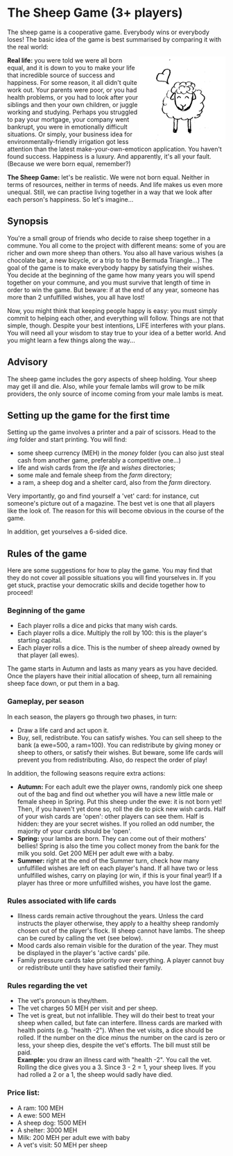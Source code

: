 # The Sheep Game (3+ players)

The sheep game is a cooperative game. Everybody wins or everybody loses! The basic idea of the game is best summarised by comparing it with the real world:

<img width="200" height="200" alt="The sheep game" src="img/farm/ram.png" align="right">

**Real life:** you were told we were all born equal, and it is down to you to make your life that incredible source of success and happiness. For some reason, it all didn't quite work out. Your parents were poor, or you had health problems, or you had to look after your siblings and then your own children, or juggle working and studying. Perhaps you struggled to pay your mortgage, your company went bankrupt, you were in emotionally difficult situations. Or simply, your business idea for environmentally-friendly irrigation got less attention than the latest make-your-own-emoticon application. You haven't found success. Happiness is a luxury. And apparently, it's all your fault. (Because we were born equal, remember?)

**The Sheep Game:** let's be realistic. We were not born equal. Neither in terms of resources, neither in terms of needs. And life makes us even more unequal. Still, we can practise living together in a way that we look after each person's happiness. So let's imagine...


## Synopsis 

You're a small group of friends who decide to raise sheep together in a commune. You all come to the project with different means: some of you are richer and own more sheep than others. You also all have various wishes (a chocolate bar, a new bicycle, or a trip to to the Bermuda Triangle...) The goal of the game is to make everybody happy by satisfying their wishes. You decide at the beginning of the game how many years you will spend together on your commune, and you must survive that length of time in order to win the game. But beware: if at the end of any year, someone has more than 2 unfulfilled wishes, you all have lost!

Now, you might think that keeping people happy is easy: you must simply commit to helping each other, and everything will follow. Things are not that simple, though. Despite your best intentions, LIFE interferes with your plans. You will need all your wisdom to stay true to your idea of a better world. And you might learn a few things along the way...


## Advisory

The sheep game includes the gory aspects of sheep holding. Your sheep may get ill and die. Also, while your female lambs will grow to be milk providers, the only source of income coming from your male lambs is meat.


## Setting up the game for the first time

Setting up the game involves a printer and a pair of scissors. Head to the *img* folder and start printing. You will find:

* some sheep currency (MEH) in the *money* folder (you can also just steal cash from another game, preferably a competitive one...) 
* life and wish cards from the *life* and *wishes* directories;
* some male and female sheep from the *farm* directory;
* a ram, a sheep dog and a shelter card, also from the *farm* directory.

Very importantly, go and find yourself a 'vet' card: for instance, cut someone's picture out of a magazine. The best vet is one that all players like the look of. The reason for this will become obvious in the course of the game.

In addition, get yourselves a 6-sided dice. 


## Rules of the game

Here are some suggestions for how to play the game. You may find that they do not cover all possible situations you will find yourselves in. If you get stuck, practise your democratic skills and decide together how to proceed!

### Beginning of the game

* Each player rolls a dice and picks that many wish cards.
* Each player rolls a dice. Multiply the roll by 100: this is the player's starting capital.
* Each player rolls a dice. This is the number of sheep already owned by that player (all ewes).

The game starts in Autumn and lasts as many years as you have decided. Once the players have their initial allocation of sheep, turn all remaining sheep face down, or put them in a bag.

### Gameplay, per season

In each season, the players go through two phases, in turn:

* Draw a life card and act upon it.
* Buy, sell, redistribute. You can satisfy wishes. You can sell sheep to the bank (a ewe=500, a ram=100). You can redistribute by giving money or sheep to others, or satisfy their wishes. But beware, some
life cards will prevent you from redistributing. Also, do respect the order of play!

In addition, the following seasons require extra actions:

* **Autumn:** For each adult ewe the player owns, randomly pick one sheep out of the bag and find out whether you will have a new little male or female sheep in Spring. Put this sheep under the ewe: it is not born yet! Then, if you haven't yet done so, roll the die to pick new wish cards. Half of your wish cards are 'open': other players can see them. Half is hidden: they are your secret wishes. If you rolled an odd number, the majority of your cards should be 'open'.
* **Spring:** your lambs are born. They can come out of their mothers' bellies! Spring is also the time you collect money from the bank for the milk you sold. Get 200 MEH per adult ewe with a baby.
* **Summer:** right at the end of the Summer turn, check how many unfulfilled wishes are left on each player's hand. If all have two or less unfulfilled wishes, carry on playing (or win, if this is your
final year!) If a player has three or more unfulfilled wishes, you have lost the game.

### Rules associated with life cards

* Illness cards remain active throughout the years. Unless the card instructs the player otherwise, they apply to a healthy sheep randomly chosen out of the player's flock. Ill sheep cannot have lambs. The sheep can be cured by calling the vet (see below).
* Mood cards also remain visible for the duration of the year. They must be displayed in the player's 'active cards' pile.
* Family pressure cards take priority over everything. A player cannot buy or redistribute until they have satisfied their family.


### Rules regarding the vet

* The vet's pronoun is they/them.
* The vet charges 50 MEH per visit and per sheep.
* The vet is great, but not infallible. They will do their best to treat your sheep when called, but fate can interfere. Illness cards are marked with health points (e.g. "health -2"). When the vet visits, a dice should be rolled. If the number on the dice *minus* the number on the card is zero or less, your sheep dies, despite the vet's efforts. The bill must still be paid.<br>
**Example:** you draw an illness card with "health -2". You call the vet. Rolling the dice gives you a 3. Since 3 - 2 = 1, your sheep lives. If you had rolled a 2 or a 1, the sheep would sadly have died. 

### Price list:

* A ram: 100 MEH
* A ewe: 500 MEH
* A sheep dog: 1500 MEH
* A shelter: 3000 MEH
* Milk: 200 MEH per adult ewe with baby
* A vet's visit: 50 MEH per sheep


